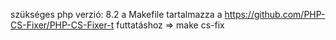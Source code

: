 szükséges php verzió: 8.2
a Makefile tartalmazza a https://github.com/PHP-CS-Fixer/PHP-CS-Fixer-t
futtatáshoz => make cs-fix
